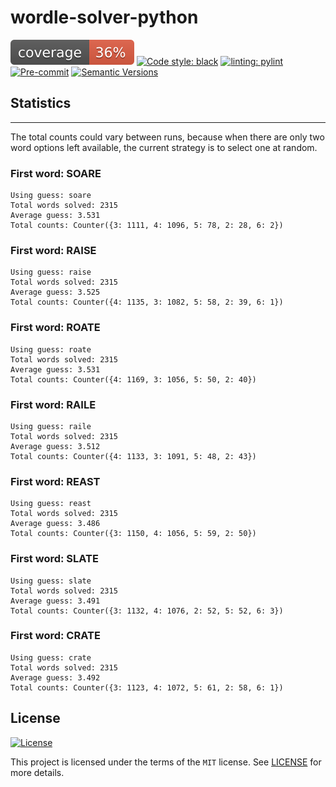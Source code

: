 # wordle-solver-python

![Coverage Report](assets/images/coverage.svg)
[![Code style: black](https://img.shields.io/badge/code%20style-black-000000.svg)](https://github.com/psf/black)
[![linting: pylint](https://img.shields.io/badge/linting-pylint-yellowgreen)](https://github.com/PyCQA/pylint)
[![Pre-commit](https://img.shields.io/badge/pre--commit-enabled-brightgreen?logo=pre-commit&logoColor=white)](https://github.com/purple-emily/wordle-solver-python/blob/main/.pre-commit-config.yaml)
[![Semantic Versions](https://img.shields.io/badge/%20%20%F0%9F%93%A6%F0%9F%9A%80-semantic--versions-e10079.svg)](https://github.com/purple-emily/wordle-solver-python/releases)

## Statistics
----

The total counts could vary between runs, because when there are only two word options left available, the current strategy is to select one at random.


### First word: **SOARE**

```
Using guess: soare
Total words solved: 2315
Average guess: 3.531
Total counts: Counter({3: 1111, 4: 1096, 5: 78, 2: 28, 6: 2})
```

### First word: **RAISE**

```
Using guess: raise
Total words solved: 2315
Average guess: 3.525
Total counts: Counter({4: 1135, 3: 1082, 5: 58, 2: 39, 6: 1})
```

### First word: **ROATE**

```
Using guess: roate
Total words solved: 2315
Average guess: 3.531
Total counts: Counter({4: 1169, 3: 1056, 5: 50, 2: 40})
```

### First word: **RAILE**

```
Using guess: raile
Total words solved: 2315
Average guess: 3.512
Total counts: Counter({4: 1133, 3: 1091, 5: 48, 2: 43})
```

### First word: **REAST**

```
Using guess: reast
Total words solved: 2315
Average guess: 3.486
Total counts: Counter({3: 1150, 4: 1056, 5: 59, 2: 50})
```

### First word: **SLATE**

```
Using guess: slate
Total words solved: 2315
Average guess: 3.491
Total counts: Counter({3: 1132, 4: 1076, 2: 52, 5: 52, 6: 3})
```

### First word: **CRATE**

```
Using guess: crate
Total words solved: 2315
Average guess: 3.492
Total counts: Counter({3: 1123, 4: 1072, 5: 61, 2: 58, 6: 1})
```

## License

[![License](https://img.shields.io/github/license/purple-emily/wordle-solver-python)](https://github.com/purple-emily/wordle-solver-python/blob/main/LICENSE)

This project is licensed under the terms of the `MIT` license. See [LICENSE](https://github.com/purple-emily/wordle-solver-python/blob/main/LICENSE) for more details.
